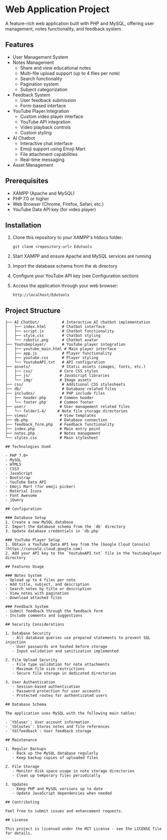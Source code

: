 # Web Application Project

A feature-rich web application built with PHP and MySQL, offering user management, notes functionality, and feedback system.

## Features

- User Management System
- Notes Management
  - Share and view educational notes
  - Multi-file upload support (up to 4 files per note)
  - Search functionality
  - Pagination system
  - Subject categorization
- Feedback System
  - User feedback submission
  - Form-based interface
- YouTube Player Integration
  - Custom video player interface
  - YouTube API integration
  - Video playback controls
  - Custom styling
- AI Chatbot
  - Interactive chat interface
  - Emoji support using Emoji Mart
  - File attachment capabilities
  - Real-time messaging
- Asset Management

## Prerequisites

- XAMPP (Apache and MySQL)
- PHP 7.0 or higher
- Web Browser (Chrome, Firefox, Safari, etc.)
- YouTube Data API key (for video player)

## Installation

1. Clone this repository to your XAMPP's htdocs folder:
   ```
   git clone <repository-url> Edutools
   ```

2. Start XAMPP and ensure Apache and MySQL services are running

3. Import the database schema from the `db` directory

4. Configure your YouTube API key (see Configuration section)

5. Access the application through your web browser:
   ```
   http://localhost/Edutools
   ```

## Project Structure

```
├── AI Chatbot/          # Interactive AI chatbot implementation
│   ├── index.html       # Chatbot interface
│   ├── script.js        # Chatbot functionality
│   ├── style.css        # Chatbot styling
│   └── robotic.png      # Chatbot avatar
├── Youtubeplayer/       # YouTube player integration
│   ├── youtube_main.html # Main player interface
│   ├── app.js           # Player functionality
│   ├── youtube.css      # Player styling
│   └── YoutubeAPI.txt   # API configuration
├── assets/              # Static assets (images, fonts, etc.)
│   ├── css/            # Core CSS styles
│   ├── js/             # JavaScript libraries
│   └── img/            # Image assets
├── css/                 # Additional CSS stylesheets
├── db/                  # Database related files
├── includes/            # PHP include files
│   ├── header.php      # Common header
│   └── footer.php      # Common footer
├── user/               # User management related files
│   └── folder1-4/     # Note file storage directories
├── views/              # View templates
├── db.php              # Database connection
├── feedback_form.php   # Feedback functionality
├── index.php           # Main entry point
├── notes.php           # Notes management
└── styles.css          # Main stylesheet

## Technologies Used

- PHP 7.0+
- MySQL
- HTML5
- CSS3
- JavaScript
- Bootstrap
- YouTube Data API
- Emoji Mart (for emoji picker)
- Material Icons
- Font Awesome
- jQuery

## Configuration

### Database Setup
1. Create a new MySQL database
2. Import the database schema from the `db` directory
3. Update database credentials in `db.php`

### YouTube Player Setup
1. Obtain a YouTube Data API key from the [Google Cloud Console](https://console.cloud.google.com)
2. Add your API key to the `YoutubeAPI.txt` file in the Youtubeplayer directory

## Features Usage

### Notes System
- Upload up to 4 files per note
- Add title, subject, and description
- Search notes by title or description
- View notes with pagination
- Download attached files

### Feedback System
- Submit feedback through the feedback form
- Include comments and suggestions

## Security Considerations

1. Database Security
   - All database queries use prepared statements to prevent SQL injection
   - User passwords are hashed before storage
   - Input validation and sanitization implemented

2. File Upload Security
   - File type validation for note attachments
   - Maximum file size restrictions
   - Secure file storage in dedicated directories

3. User Authentication
   - Session-based authentication
   - Password protection for user accounts
   - Protected routes for authenticated users

## Database Schema

The application uses MySQL with the following main tables:

- `tbluser`: User account information
- `tblnotes`: Stores notes and file references
- `tblfeedback`: User feedback storage

## Maintenance

1. Regular Backups
   - Back up the MySQL database regularly
   - Keep backup copies of uploaded files

2. File Storage
   - Monitor disk space usage in note storage directories
   - Clean up temporary files periodically

3. Updates
   - Keep PHP and MySQL versions up to date
   - Update JavaScript dependencies when needed

## Contributing

Feel free to submit issues and enhancement requests.

## License

This project is licensed under the MIT License - see the LICENSE file for details.
